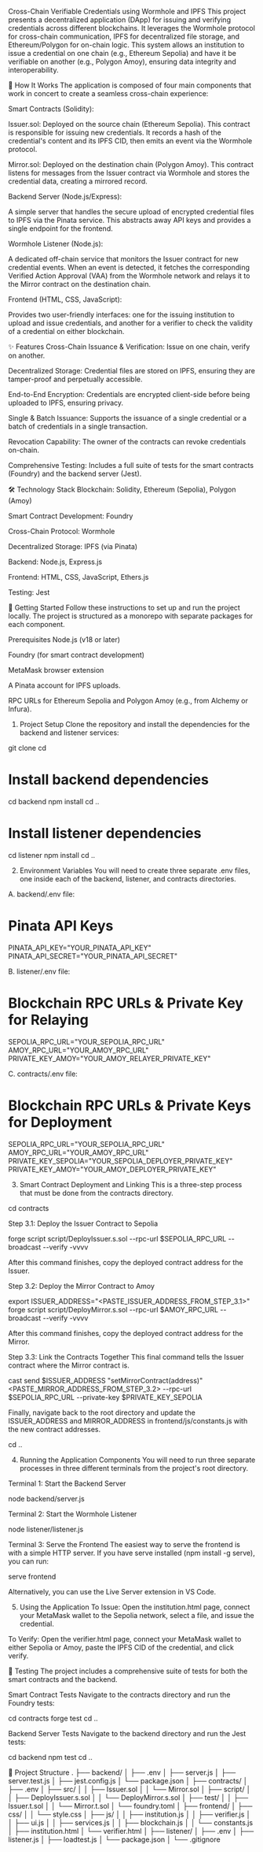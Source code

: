 Cross-Chain Verifiable Credentials using Wormhole and IPFS
This project presents a decentralized application (DApp) for issuing and verifying credentials across different blockchains. It leverages the Wormhole protocol for cross-chain communication, IPFS for decentralized file storage, and Ethereum/Polygon for on-chain logic. This system allows an institution to issue a credential on one chain (e.g., Ethereum Sepolia) and have it be verifiable on another (e.g., Polygon Amoy), ensuring data integrity and interoperability.

🚀 How It Works
The application is composed of four main components that work in concert to create a seamless cross-chain experience:

Smart Contracts (Solidity):

Issuer.sol: Deployed on the source chain (Ethereum Sepolia). This contract is responsible for issuing new credentials. It records a hash of the credential's content and its IPFS CID, then emits an event via the Wormhole protocol.

Mirror.sol: Deployed on the destination chain (Polygon Amoy). This contract listens for messages from the Issuer contract via Wormhole and stores the credential data, creating a mirrored record.

Backend Server (Node.js/Express):

A simple server that handles the secure upload of encrypted credential files to IPFS via the Pinata service. This abstracts away API keys and provides a single endpoint for the frontend.

Wormhole Listener (Node.js):

A dedicated off-chain service that monitors the Issuer contract for new credential events. When an event is detected, it fetches the corresponding Verified Action Approval (VAA) from the Wormhole network and relays it to the Mirror contract on the destination chain.

Frontend (HTML, CSS, JavaScript):

Provides two user-friendly interfaces: one for the issuing institution to upload and issue credentials, and another for a verifier to check the validity of a credential on either blockchain.

✨ Features
Cross-Chain Issuance & Verification: Issue on one chain, verify on another.

Decentralized Storage: Credential files are stored on IPFS, ensuring they are tamper-proof and perpetually accessible.

End-to-End Encryption: Credentials are encrypted client-side before being uploaded to IPFS, ensuring privacy.

Single & Batch Issuance: Supports the issuance of a single credential or a batch of credentials in a single transaction.

Revocation Capability: The owner of the contracts can revoke credentials on-chain.

Comprehensive Testing: Includes a full suite of tests for the smart contracts (Foundry) and the backend server (Jest).

🛠️ Technology Stack
Blockchain: Solidity, Ethereum (Sepolia), Polygon (Amoy)

Smart Contract Development: Foundry

Cross-Chain Protocol: Wormhole

Decentralized Storage: IPFS (via Pinata)

Backend: Node.js, Express.js

Frontend: HTML, CSS, JavaScript, Ethers.js

Testing: Jest

🏁 Getting Started
Follow these instructions to set up and run the project locally. The project is structured as a monorepo with separate packages for each component.

Prerequisites
Node.js (v18 or later)

Foundry (for smart contract development)

MetaMask browser extension

A Pinata account for IPFS uploads.

RPC URLs for Ethereum Sepolia and Polygon Amoy (e.g., from Alchemy or Infura).

1. Project Setup
Clone the repository and install the dependencies for the backend and listener services:

git clone <your-repository-url>
cd <your-repository-folder>

# Install backend dependencies
cd backend
npm install
cd ..

# Install listener dependencies
cd listener
npm install
cd ..

2. Environment Variables
You will need to create three separate .env files, one inside each of the backend, listener, and contracts directories.

A. backend/.env file:

# Pinata API Keys
PINATA_API_KEY="YOUR_PINATA_API_KEY"
PINATA_API_SECRET="YOUR_PINATA_API_SECRET"

B. listener/.env file:

# Blockchain RPC URLs & Private Key for Relaying
SEPOLIA_RPC_URL="YOUR_SEPOLIA_RPC_URL"
AMOY_RPC_URL="YOUR_AMOY_RPC_URL"
PRIVATE_KEY_AMOY="YOUR_AMOY_RELAYER_PRIVATE_KEY"

C. contracts/.env file:

# Blockchain RPC URLs & Private Keys for Deployment
SEPOLIA_RPC_URL="YOUR_SEPOLIA_RPC_URL"
AMOY_RPC_URL="YOUR_AMOY_RPC_URL"
PRIVATE_KEY_SEPOLIA="YOUR_SEPOLIA_DEPLOYER_PRIVATE_KEY"
PRIVATE_KEY_AMOY="YOUR_AMOY_DEPLOYER_PRIVATE_KEY"

3. Smart Contract Deployment and Linking
This is a three-step process that must be done from the contracts directory.

cd contracts

Step 3.1: Deploy the Issuer Contract to Sepolia

forge script script/DeployIssuer.s.sol --rpc-url $SEPOLIA_RPC_URL --broadcast --verify -vvvv

After this command finishes, copy the deployed contract address for the Issuer.

Step 3.2: Deploy the Mirror Contract to Amoy

export ISSUER_ADDRESS="<PASTE_ISSUER_ADDRESS_FROM_STEP_3.1>"
forge script script/DeployMirror.s.sol --rpc-url $AMOY_RPC_URL --broadcast --verify -vvvv

After this command finishes, copy the deployed contract address for the Mirror.

Step 3.3: Link the Contracts Together
This final command tells the Issuer contract where the Mirror contract is.

cast send $ISSUER_ADDRESS "setMirrorContract(address)" <PASTE_MIRROR_ADDRESS_FROM_STEP_3.2> --rpc-url $SEPOLIA_RPC_URL --private-key $PRIVATE_KEY_SEPOLIA

Finally, navigate back to the root directory and update the ISSUER_ADDRESS and MIRROR_ADDRESS in frontend/js/constants.js with the new contract addresses.

cd ..

4. Running the Application Components
You will need to run three separate processes in three different terminals from the project's root directory.

Terminal 1: Start the Backend Server

node backend/server.js

Terminal 2: Start the Wormhole Listener

node listener/listener.js

Terminal 3: Serve the Frontend
The easiest way to serve the frontend is with a simple HTTP server. If you have serve installed (npm install -g serve), you can run:

serve frontend

Alternatively, you can use the Live Server extension in VS Code.

5. Using the Application
To Issue: Open the institution.html page, connect your MetaMask wallet to the Sepolia network, select a file, and issue the credential.

To Verify: Open the verifier.html page, connect your MetaMask wallet to either Sepolia or Amoy, paste the IPFS CID of the credential, and click verify.

🧪 Testing
The project includes a comprehensive suite of tests for both the smart contracts and the backend.

Smart Contract Tests
Navigate to the contracts directory and run the Foundry tests:

cd contracts
forge test
cd ..

Backend Server Tests
Navigate to the backend directory and run the Jest tests:

cd backend
npm test
cd ..

📂 Project Structure
.
├── backend/
│   ├── .env
│   ├── server.js
│   ├── server.test.js
│   ├── jest.config.js
│   └── package.json
│
├── contracts/
│   ├── .env
│   ├── src/
│   │   ├── Issuer.sol
│   │   └── Mirror.sol
│   ├── script/
│   │   ├── DeployIssuer.s.sol
│   │   └── DeployMirror.s.sol
│   ├── test/
│   │   ├── Issuer.t.sol
│   │   └── Mirror.t.sol
│   └── foundry.toml
│
├── frontend/
│   ├── css/
│   │   └── style.css
│   ├── js/
│   │   ├── institution.js
│   │   ├── verifier.js
│   │   ├── ui.js
│   │   ├── services.js
│   │   ├── blockchain.js
│   │   └── constants.js
│   ├── institution.html
│   └── verifier.html
│
├── listener/
│   ├── .env
│   ├── listener.js
│   ├── loadtest.js
│   └── package.json
│
└── .gitignore
